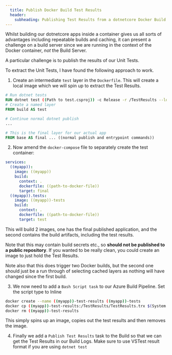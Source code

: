 ```yaml
---
  title: Publish Docker Build Test Results
  header:
    subheading: Publishing Test Results from a dotnetcore Docker Build in Azure Pipelines
---
```


Whilst building our dotnetcore apps inside a container gives us all sorts of advantages including repeatable builds and caching, 
it can present a challenge on a build server since we are running in the context of the Docker container, *not* the Build Server.

A particular challenge is to publish the results of our Unit Tests.

To extract the Unit Tests, I have found the following approach to work.

1. Create an intermediate `test` layer in the `Dockerfile`. This will create a local image which we will spin up to extract the Test Results.

```dockerfile
# Run dotnet tests
RUN dotnet test ((Path to test.csproj)) -c Release -r /TestResults --logger "trx;LogFileName=TestResults.trx"
# Create a named layer
FROM build AS test

# Continue normal dotnet publish
...

# This is the final layer for our actual app
FROM base AS final ... ((normal publish and entrypoint commands))
```

2. Now amend the `docker-compose` file to separately create the test container:

```yaml
services:
  ((myapp)):
    image: ((myapp))
    build:
      context: .
      dockerfile: ((path-to-docker-file))
      target: final
  ((myapp)).tests:
    image: ((myapp))-tests
    build:
      context: .
      dockerfile: ((path-to-docker-file))
      target: test
```

This will build 2 images, one has the final published application, and the second contains the build artifacts, 
including the test results. 

Note that this may contain build secrets etc., so **should not be published to a public repository**.
If you wanted to be really clean, you could create an image to just hold the Test Results.

Note also that this does trigger two Docker builds, but the second one should just be a run through of selecting cached layers as 
nothing will have changed since the first build.

3. We now need to add a `Bash Script task` to our Azure Build Pipeline. Set the script type to Inline

```bash
docker create --name ((myapp))-test-results ((myapp))-tests
docker cp ((myapp))-test-results:/TestResults/TestResults.trx $(System.DefaultWorkingDirectory)
docker rm ((myapp))-test-results
```

This simply spins up an image, copies out the test results and then removes the image.

4. Finally we add a `Publish Test Results` task to the Build so that we can get the Test Results in our Build Logs. 
Make sure to use VSTest result format if you are using `dotnet test`

